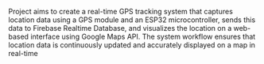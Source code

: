  Project aims to create a real-time GPS tracking system that captures location data using a GPS module and an ESP32 microcontroller, sends this data to Firebase Realtime Database, and visualizes the location on a web-based interface using Google Maps API. The system workflow ensures that location data is continuously updated and accurately displayed on a map in real-time
